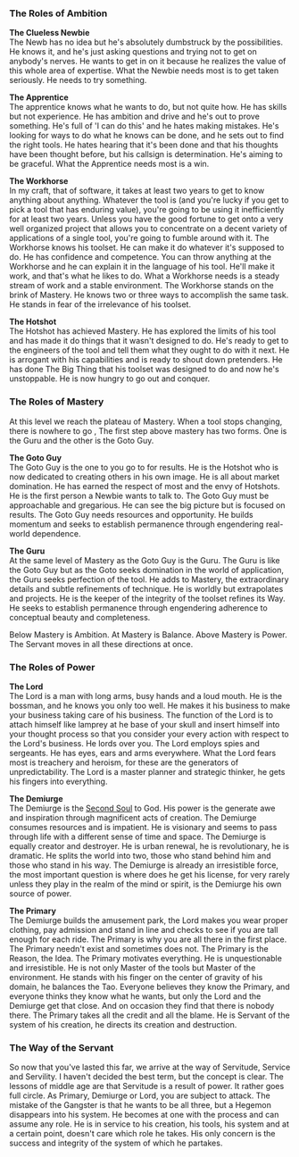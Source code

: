 
 

### The Roles of Ambition

  

**The Clueless Newbie**  
The Newb has no idea but he's absolutely dumbstruck by the possibilities. He knows it, and he's just asking questions and trying not to get on anybody's nerves. He wants to get in on it because he realizes the value of this whole area of expertise. What the Newbie needs most is to get taken seriously. He needs to try something.
  

**The Apprentice**  
The apprentice knows what he wants to do, but not quite how. He has skills but not experience. He has ambition and drive and he's out to prove something. He's full of 'I can do this' and he hates making mistakes. He's looking for ways to do what he knows can be done, and he sets out to find the right tools. He hates hearing that it's been done and that his thoughts have been thought before, but his callsign is determination. He's aiming to be graceful. What the Apprentice needs most is a win.
 

**The Workhorse**  
In my craft, that of software, it takes at least two years to get to know anything about anything. Whatever the tool is (and you're lucky if you get to pick a tool that has enduring value), you're going to be using it inefficiently for at least two years. Unless you have the good fortune to get onto a very well organized project that allows you to concentrate on a decent variety of applications of a single tool, you're going to fumble around with it. The Workhorse knows his toolset. He can make it do whatever it's supposed to do. He has confidence and competence. You can throw anything at the Workhorse and he can explain it in the language of his tool. He'll make it work, and that's what he likes to do. What a Workhorse needs is a steady stream of work and a stable environment. The Workhorse stands on the brink of Mastery. He knows two or three ways to accomplish the same task. He stands in fear of the irrelevance of his toolset.


**The Hotshot**  
The Hotshot has achieved Mastery. He has explored the limits of his tool and has made it do things that it wasn't designed to do. He's ready to get to the engineers of the tool and tell them what they ought to do with it next. He is arrogant with his capabilities and is ready to shout down pretenders. He has done The Big Thing that his toolset was designed to do and now he's unstoppable. He is now hungry to go out and conquer.

### The Roles of Mastery

At this level we reach the plateau of Mastery. When a tool stops changing, there is nowhere to go , The first step above mastery has two forms. One is the Guru and the other is the Goto Guy.


**The Goto Guy**  
The Goto Guy is the one to you go to for results. He is the Hotshot who is now dedicated to creating others in his own image. He is all about market domination. He has earned the respect of most and the envy of Hotshots. He is the first person a Newbie wants to talk to. The Goto Guy must be approachable and gregarious. He can see the big picture but is focused on results. The Goto Guy needs resources and opportunity. He builds momentum and seeks to establish permanence through engendering real-world dependence.
  

**The Guru**  
At the same level of Mastery as the Goto Guy is the Guru. The Guru is like the Goto Guy but as the Goto seeks domination in the world of application, the Guru seeks perfection of the tool. He adds to Mastery, the extraordinary details and subtle refinements of technique. He is worldly but extrapolates and projects. He is the keeper of the integrity of the toolset refines its Way. He seeks to establish permanence through engendering adherence to conceptual beauty and completeness.

Below Mastery is Ambition. At Mastery is Balance. Above Mastery is Power. The Servant moves in all these directions at once.

### The Roles of Power  


**The Lord**  
The Lord is a man with long arms, busy hands and a loud mouth. He is the bossman, and he knows you only too well. He makes it his business to make your business taking care of his business. The function of the Lord is to attach himself like lamprey at he base of your skull and insert himself into your thought process so that you consider your every action with respect to the Lord's business. He lords over you. The Lord employs spies and sergeants. He has eyes, ears and arms everywhere. What the Lord fears most is treachery and heroism, for these are the generators of unpredictability. The Lord is a master planner and strategic thinker, he gets his fingers into everything.
  

**The Demiurge**  
The Demiurge is the [Second Soul](http://www.everything2.com/index.pl?node_id=174629) to God. His power is the generate awe and inspiration through magnificent acts of creation. The Demiurge consumes resources and is impatient. He is visionary and seems to pass through life with a different sense of time and space. The Demiurge is equally creator and destroyer. He is urban renewal, he is revolutionary, he is dramatic. He splits the world into two, those who stand behind him and those who stand in his way. The Demiurge is already an irresistible force, the most important question is where does he get his license, for very rarely unless they play in the realm of the mind or spirit, is the Demiurge his own source of power.  
  
**The Primary**  
The Demiurge builds the amusement park, the Lord makes you wear proper clothing, pay admission and stand in line and checks to see if you are tall enough for each ride. The Primary is why you are all there in the first place. The Primary needn't exist and sometimes does not. The Primary is the Reason, the Idea. The Primary motivates everything. He is unquestionable and irresistible. He is not only Master of the tools but Master of the environment. He stands with his finger on the center of gravity of his domain, he balances the Tao. Everyone believes they know the Primary, and everyone thinks they know what he wants, but only the Lord and the Demiurge get that close. And on occasion they find that there is nobody there. The Primary takes all the credit and all the blame. He is Servant of the system of his creation, he directs its creation and destruction.


### The Way of the Servant
So now that you've lasted this far, we arrive at the way of Servitude, Service and Servility. I haven't decided the best term, but the concept is clear. The lessons of middle age are that Servitude is a result of power. It rather goes full circle. As Primary, Demiurge or Lord, you are subject to attack. The mistake of the Gangster is that he wants to be all three, but a Hegemon disappears into his system. He becomes at one with the process and can assume any role. He is in service to his creation, his tools, his system and at a certain point, doesn't care which role he takes. His only concern is the success and integrity of the system of which he partakes.